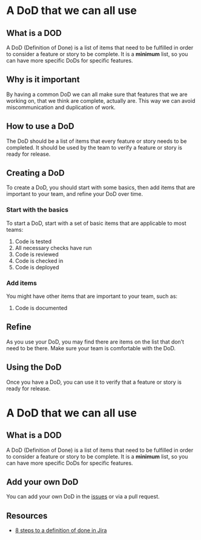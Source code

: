 # A DoD that we can all use

## What is a DOD
A DoD (Definition of Done) is a list of items that need to be fulfilled in order to consider a feature or story to be complete. It is a **minimum** list, so you can have more specific DoDs for specific features.

## Why is it important
By having a common DoD we can all make sure that features that we are working on, that we think are complete, actually are. This way we can avoid miscommunication and duplication of work.

## How to use a DoD

The DoD should be a list of items that every feature or story needs to be completed. It should be used by the team to verify a feature or story is ready for release.

## Creating a DoD

To create a DoD, you should start with some basics, then add items that are important to your team, and refine your DoD over time.

### Start with the basics

To start a DoD, start with a set of basic items that are applicable to most teams:

1. Code is tested
2. All necessary checks have run
3. Code is reviewed
4. Code is checked in
5. Code is deployed

### Add items

You might have other items that are important to your team, such as:

1. Code is documented

## Refine

As you use your DoD, you may find there are items on the list that don’t need to be there. Make sure your team is comfortable with the DoD.

## Using the DoD

Once you have a DoD, you can use it to verify that a feature or story is ready for release.


# A DoD that we can all use

## What is a DOD
A DoD (Definition of Done) is a list of items that need to be fulfilled in order to consider a feature or story to be complete. It is a **minimum** list, so you can have more specific DoDs for specific features.


## Add your own DoD
You can add your own DoD in the [issues](https://github.com/Evolving-Software/definition-of-done/issues) or via a pull request.

## Resources
- [8 steps to a definition of done in Jira](https://www.atlassian.com/blog/jira-software/8-steps-to-a-definition-of-done-in-jira)
